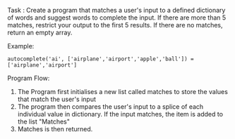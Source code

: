 Task : Create a program that matches a user's input to a defined dictionary of words and suggest words to complete the input. If there are more than 5 matches, restrict your output to the first 5 results. If there are no matches, return an empty array.

Example:
```
autocomplete('ai', ['airplane','airport','apple','ball']) = ['airplane','airport']
```

Program Flow:
1. The Program first initialises a new list called matches to store the values that match the user's input
2. The program then compares the user's input to a splice of each individual value in dictionary. If the input matches, the item is added to the list "Matches"
3. Matches is then returned.

